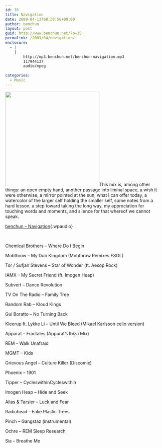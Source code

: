 ```yaml
---
id: 35
title: Navigation
date: 2009-04-13T08:39:56+00:00
author: benchun
layout: post
guid: http://www.benchun.net/?p=35
permalink: /2009/04/navigation/
enclosure:
  - |
    |
        http://mp3.benchun.net/benchun-navigation.mp3
        117944137
        audio/mpeg
        
categories:
  - Music
---
```

<img class="alignleft size-medium wp-image-64" title="Navigation" src="http://www.benchun.net/wp-content/uploads/2009/04/3441045277_0d3826a9be_o-300x300.jpg" alt="" width="300" height="300" srcset="http://benchun.net/wp-content/uploads/2009/04/3441045277_0d3826a9be_o-150x150.jpg 150w, http://benchun.net/wp-content/uploads/2009/04/3441045277_0d3826a9be_o-300x300.jpg 300w, http://benchun.net/wp-content/uploads/2009/04/3441045277_0d3826a9be_o.jpeg 800w" sizes="(max-width: 300px) 100vw, 300px" />This mix is, among other things: an open empty hand, another passage into liminal space, a wish it were otherwise, a mirror pointed at the sun, what I can offer today, a watercolor of the larger self holding the smaller self, some notes from a hard lesson, a step toward taking the long way, my appreciation for touching words and moments, and silence for that whereof we cannot speak.

[benchun &#8211; Navigation](http://mp3.benchun.net/benchun-navigation.mp3){.wpaudio}

<!--more-->


  
<br clear="left" />
  
Chemical Brothers – Where Do I Begin
  
Mobthrow – My Dub Kingdom (Mobthrow Remixes FSOL)
  
Tor / Sufjan Stevens – Star of Wonder (ft. Aesop Rock)
  
IAMX – My Secret Friend (ft. Imogen Heap)
  
Subvert – Dance Revolution
  
TV On The Radio – Family Tree
  
Random Rab – Kloud Kings
  
Gui Boratto – No Turning Back
  
Kleerup ft. Lykke Li – Until We Bleed (Mikael Karlsson cello version)
  
Apparat – Fractales (Apparat’s Ibiza Mix)
  
REM – Walk Unafraid
  
MGMT – Kids
  
Grievous Angel – Culture Killer (Discomix)
  
Phoenix – 1901
  
Tipper – CycleswithinCycleswithin
  
Imogen Heap – Hide and Seek
  
Alias & Tarsier – Luck and Fear
  
Radiohead – Fake Plastic Trees
  
Pinch – Gangstaz (instrumental)
  
Ochre – REM Sleep Research
  
Sia – Breathe Me